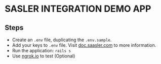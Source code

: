 # SASLER INTEGRATION DEMO APP

## Steps

- Create an `.env` file, duplicating the `.env.sample`.
- Add your keys to `.env` file. Visit [doc.saasler.com](http://doc.saasler.com/#/how-to-setup-my-app) to more information.
- Run the application: `rails s`
- Use [ngrok.io](http://ngrok.io) to test (Optional)

